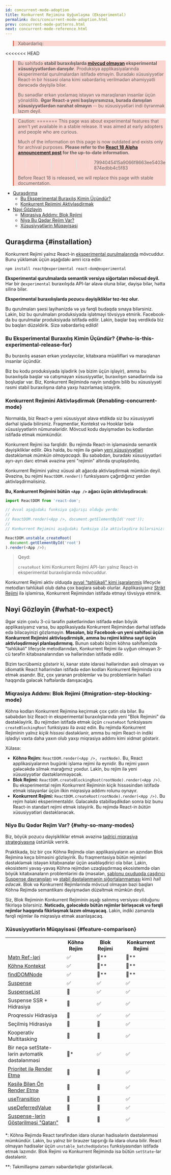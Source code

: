```yaml
---
id: concurrent-mode-adoption
title: Konkurrent Rejiminə Uyğunlaşma (Eksperimental)
permalink: docs/concurrent-mode-adoption.html
prev: concurrent-mode-patterns.html
next: concurrent-mode-reference.html
---
```


<style>
.scary > blockquote {
  background-color: rgba(237, 51, 21, 0.2);
  border-left-color: #ed3315;
}
</style>

<div class="scary">

>Xəbərdarlıq:
>
<<<<<<< HEAD
>Bu səhifədə **stabil buraxılışlarda [mövcud olmayan](/docs/concurrent-mode-adoption.html) eksperimental xüsusiyyətlərdən danışılır**. Produksiya applikasiyalarında eksperimental qurulmalardan istifadə etməyin. Buradakı xüsusiyyətlər React-in bir hissəsi olana kimi xəbərdarlıq verilmədən əhəmiyyətli dərəcədə dəyişilə bilər.
>
>Bu sənədlər erkən yoxlamaq istəyən və maraqlanan insanlar üçün yönəldilib. **Əgər React-ə yeni başlayırsınızsa, burada danışılan xüsusiyyətlərdən narahat olmayın** -- bu xüsusiyyətləri indi öyrənmək lazım deyil.

>Caution:
=======
>This page was about experimental features that aren't yet available in a stable release. It was aimed at early adopters and people who are curious.
>
>Much of the information on this page is now outdated and exists only for archival purposes. **Please refer to the [React 18 Alpha announcement post](/blog/2021/06/08/the-plan-for-react-18.html
) for the up-to-date information.**
>>>>>>> 7994045415a9066f8663ee5403e874edbb4c5f83
>
>Before React 18 is released, we will replace this page with stable documentation.

</div>

- [Quraşdırma](#installation)
  - [Bu Eksperimental Buraxılış Kimin Üçündür?](#who-is-this-experimental-release-for)
  - [Konkurrent Rejimini Aktivləşdirmək](#enabling-concurrent-mode)
- [Nəyi Gözləyin](#what-to-expect)
  - [Miqrasiya Addımı: Blok Rejimi](#migration-step-blocking-mode)
  - [Niyə Bu Qədər Rejim Var?](#why-so-many-modes)
  - [Xüsusiyyətlərin Müqayisəsi](#feature-comparison)

## Quraşdırma {#installation}

Konkurrent Rejimi yalnız React-in [eksperimental qurulmalarında](/blog/2019/10/22/react-release-channels.html#experimental-channel) mövcuddur. Bunu yükləmək üçün aşağıdakı əmri icra edin:

```
npm install react@experimental react-dom@experimental
```

**Eksperimental qurulmalarda semantik versiya siğortaları mövcud deyil.**  
Hər bir `@experimental` buraxılışda API-lar əlavə oluna bilər, dəyişə bilər, hətta silinə bilər.

**Eksperimental buraxılışlarda pozucu dəyişikliklər tez-tez olur.**

Bu qurulmaları şəxsi layihənizdə və ya fərqli budaqda sınaya bilərsiniz. Lakin, biz bu qurulmaları produksiyada işlətməyi tövsiyyə etmirik. Facebook-da bu qurulmalar produksiyada istifadə edilir. Lakin, baqlar baş verdikdə biz bu baqları düzəldirik. Sizə xəbərdarlıq edildi!

### Bu Eksperimental Buraxılış Kimin Üçündür? {#who-is-this-experimental-release-for}

Bu buraxılış əsasən erkən yoxlayıcılar, kitabxana müəllifləri və maraqlanan insanlar üçündür.

Biz bu kodu produksiyada işlədirik (və bizim üçün işləyir), amma bu buraxılışda baqlar və catışmayan xüsusiyyətlər, buraxılışın sənədlərində isə boşluqlar var. Biz, Konkurrent Rejimində nəyin sındığını bilib bu xüsusiyyəti rəsmi stabil buraxılışına daha yaxşı hazırlamaq istəyirik.

### Konkurrent Rejimini Aktivləşdirmək {#enabling-concurrent-mode}

Normalda, biz React-ə yeni xüsusiyyət əlavə etdikdə siz bu xüsusiyyəti dərhal işlədə bilirsiniz. Fraqmentlər, Kontekst və Hooklar belə xüsusiyyətlərin nümunələridir. Mövcud kodu dəyişmədən bu kodlardan istifadə etmək mümkündür.

Konkurrent Rejimi isə fərqlidir. Bu rejimdə React-in işləməsində semantik dəyişikliklər edilir. Əks halda, bu rejim ilə gələn [yeni xüsusiyyətləri](/docs/concurrent-mode-patterns.html) dəstəkləmək *mümkün olmayacaqdı*. Bu səbəbdən, buradakı xüsusiyyətləri ayrı-ayrı dərc etmək əvəzinə yeni "rejimin" altında qruplaşdırdıq.

Konkurrent Rejimini yalnız xüsusi alt ağacda aktivləşdirmək mümkün deyil. Əvəzinə, bu rejimi `ReactDOM.render()` funksiyasını çağırdığınız yerdən aktivləşdirməlisiniz.

**Bu, Konkurrent Rejimini bütün `<App />` ağacı üçün aktivləşdirəcək:**

```js
import ReactDOM from 'react-dom';

// Əvvəl aşağıdakı funksiya çağırışı olduğu yerdə:
//
// ReactDOM.render(<App />, document.getElementById('root'));
//
// Konkurrent Rejimini aşağıdakı funksiya ilə aktivləşdirə bilərsiniz:

ReactDOM.unstable_createRoot(
  document.getElementById('root')
).render(<App />);
```

>Qeyd:
>
>`createRoot` kimi Konkurrent Rejimi API-ları yalnız React-in eksperimental buraxılışlarında mövcuddur.

Konkurrent Rejimi aktiv olduqda [əvvəl "təhlükəli" kimi işarələnmiş](/blog/2018/03/27/update-on-async-rendering.html) lifecycle metodları təhlükəli olub daha çox baqlara səbəb olurlar. Applikasiyanız [Strikt Rejimi](/docs/strict-mode.html) ilə işləmirsə, Konkurrent Rejimindən istifadə etməyi tövsiyyə etmirik.

## Nəyi Gözləyin  {#what-to-expect}

Əgər sizin çoxlu 3-cü tərəfin paketlərindən istifadə edən böyük applikasiyanız varsa, bu applikasiyada Konkurrent Rejimindən dərhal istifadə edə biləcəyinizi gözləməyin. **Məsələn, biz Facebook-un yeni səhifəsi üçün Konkurrent Rejimini aktivləşdirmişik, amma bu rejimi köhnə sayt üçün aktivləşdirməyi planlaşdırmırıq.** Bunun səbəbi bizim köhnə səhifəmizdə "təhlükəli" lifecycle metodlarından, Konkurrent Rejimi ilə uyğun olmayan 3-cü tərəfin kitabxanalarından və həllərindən istifadə edilir.

Bizim təcrübəmiz göstərir ki, kənar state idarəsi həllərindən asılı olmayan və idiomatik React həllərindən istifadə edən kodları Konkurrent Rejimində icra etmək asandır. Biz, çox yaranan problemlər və bu problemlərin həlləri haqqında gələcək həftələrdə danışacağıq.

### Miqrasiya Addımı: Blok Rejimi {#migration-step-blocking-mode}

Köhnə kodları Konkurrent Rejiminə keçirmək çox çətin ola bilər. Bu səbəbdən biz React-in eksperimental buraxılışlarında yeni "Blok Rejimini" də dəstəkləyirik. Bu rejimdən istifadə etmək üçün `createRoot` funksiyasını `createBlockingRoot` funksiyası ilə əvəz edin. Bu rejimdə Konkurrent Rejiminin yalnız *kiçik hissəsi* dəstəklənir, amma bu rejim React-in indiki işlədiyi vaxta daha yaxın olub yaxşı miqrasiya addımı kimi xidmət göstərir.

Xülasə:

* **Köhnə Rejim:** `ReactDOM.render(<App />, rootNode)`. Bu, React applikasiyalarının bugünki işləmə rejimi ilə eynidir. Bu rejimi yaxın gələcəkdə silmək marağımız yoxdur. Lakin, bu rejim ilə yeni xüsusiyyətlər dəstəklənməyəcək.
* **Blok Rejimi:** `ReactDOM.createBlockingRoot(rootNode).render(<App />)`. Bu eksperimental rejim Konkurrent Rejiminin kiçik hissəsindən istifadə etmək istəyənlər üçün ilkin miqrasiya addımı rolunu oynayır.
* **Konkurrent Rejimi:** `ReactDOM.createRoot(rootNode).render(<App />)`. Bu rejim hələki eksperimentaldır. Gələcəkdə stabilləşdikdən sonra biz bunu React-in standart rejimi etmək istəyirik. Bu rejimdə React-in *bütün* xüsusiyyətləri dəstəklənəcək.

### Niyə Bu Qədər Rejim Var? {#why-so-many-modes}

Biz, böyük pozucu dəyişikliklər etmək əvəzinə [tədrici miqrasiya strategiyasına](/docs/faq-versioning.html#commitment-to-stability) üstünlük veririk.

Praktikada, biz bir çox Köhnə Rejimdə olan applikasiyaların ən azından Blok Rejiminə keçə bilməsini gözləyirik. Bu fraqmentasiya bütün rejimləri dəstəkləmək istəyən kitabxanalar üçün əsəbləşdirici ola bilər. Lakin, ekosistemi yavaş-yavaş Köhnə rejimdən uzaqlaşdırmaq ekosistemdə olan böyük kitabxanaların problemlərini də (məsələn, [şablonu oxuduqda çaşdırıcı Suspense davranışları](https://github.com/facebook/react/issues/14536) və [stabil dəstələnmənin siğortalanmaması](https://github.com/facebook/react/issues/15080) kimi) *həll edəcək*. Blok və Konkurrent Rejimlərində mövcud olmayan bəzi baqları Köhnə Rejimdə semantikanı dəyişmədən düzəltmək mümkün deyil.

Siz, Blok Rejiminin Konkurrent Rejiminin aşağı salınmış versiyası olduğunu fikirləşə bilərsiniz. **Nəticədə, gələcəkdə bütün rejimlər birləşəcək və fərqli rejimlər haqqında fikirləşmək lazım olmayacaq.** Lakin, indiki zamanda fərqli rejimlər ilə miqrasiya etmək asanlaşacaq.

### Xüsusiyyətlərin Müqayisəsi {#feature-comparison}

<style>
  #feature-table table { border-collapse: collapse; }
  #feature-table th { padding-right: 30px; }
  #feature-table tr { border-bottom: 1px solid #eee; }
</style>

<div id="feature-table">

|   |Köhnə Rejim  | Blok Rejimi  | Konkurrent Rejimi  |
|---  |---  |---  |---  |
|[Mətn Ref-ləri](/docs/refs-and-the-dom.html#legacy-api-string-refs)  |✅  |🚫**  |🚫**  |
|[Köhnə Kontekst](/docs/legacy-context.html) |✅  |🚫**  |🚫**  |
|[findDOMNode](/docs/strict-mode.html#warning-about-deprecated-finddomnode-usage)  |✅  |🚫**  |🚫**  |
|[Suspense](/docs/concurrent-mode-suspense.html#what-is-suspense-exactly) |✅  |✅  |✅  |
|[SuspenseList](/docs/concurrent-mode-patterns.html#suspenselist) |🚫  |✅  |✅  |
|Suspense SSR + Hidrasiya |🚫  |✅  |✅  |
|Proqressiv Hidrasiya  |🚫  |✅  |✅  |
|Seçilmiş Hidrasiya  |🚫  |🚫  |✅  |
|Kooperativ Multitasking |🚫  |🚫  |✅  |
|Bir neçə setState-lərin avtomatik dəstələnməsi     |🚫* |✅  |✅  |
|[Prioritet ilə Render Etmə](/docs/concurrent-mode-patterns.html#splitting-high-and-low-priority-state) |🚫  |🚫  |✅  |
|[Kəsilə Bilən Ön Render Etmə](/docs/concurrent-mode-intro.html#interruptible-rendering) |🚫  |🚫  |✅  |
|[useTransition](/docs/concurrent-mode-patterns.html#transitions)  |🚫  |🚫  |✅  |
|[useDeferredValue](/docs/concurrent-mode-patterns.html#deferring-a-value) |🚫  |🚫  |✅  |
|[Suspense-lərin Göstərilməsi "Qatarı"](/docs/concurrent-mode-patterns.html#suspense-reveal-train)  |🚫  |🚫  |✅  |

</div>

\*: Köhnə Rejimdə React tərəfindən idarə olunan hadisələrin dəstələnməsi mümkündür. Lakin, bu yalnız bir brauzer tapşırığı ilə idarə oluna bilir. React olmayan hadisələr üçün `unstable_batchedUpdates` funksiyasından istifadə etmək lazımdır. Blok Rejimi və Konkurrent Rejimində isə bütün `setState`-lər dəstələnir.

\*\*: Təkmilləşmə zamanı xəbərdarlıqlar göstəriləcək.
